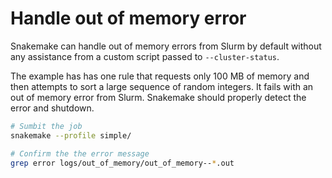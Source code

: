 # Handle out of memory error

Snakemake can handle out of memory errors from Slurm by default without any
assistance from a custom script passed to `--cluster-status`.

The example has has one rule that requests only 100 MB of memory and then
attempts to sort a large sequence of random integers. It fails with an out of
memory error from Slurm. Snakemake should properly detect the error and
shutdown.

```sh
# Sumbit the job
snakemake --profile simple/

# Confirm the the error message
grep error logs/out_of_memory/out_of_memory--*.out
```
